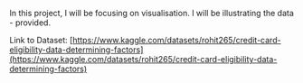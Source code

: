 In this project, I will be focusing on visualisation. I will be illustrating the data - provided.

Link to Dataset: [https://www.kaggle.com/datasets/rohit265/credit-card-eligibility-data-determining-factors](https://www.kaggle.com/datasets/rohit265/credit-card-eligibility-data-determining-factors)